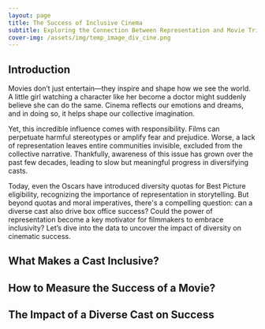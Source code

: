 ```yaml
---
layout: page
title: The Success of Inclusive Cinema
subtitle: Exploring the Connection Between Representation and Movie Triumph
cover-img: /assets/img/temp_image_div_cine.png
---
```


## Introduction

Movies don’t just entertain—they inspire and shape how we see the world. A little girl watching a character like her become a doctor might suddenly believe she can do the same. Cinema reflects our emotions and dreams, and in doing so, it helps shape our collective imagination.

Yet, this incredible influence comes with responsibility. Films can perpetuate harmful stereotypes or amplify fear and prejudice. Worse, a lack of representation leaves entire communities invisible, excluded from the collective narrative. Thankfully, awareness of this issue has grown over the past few decades, leading to slow but meaningful progress in diversifying casts.

Today, even the Oscars have introduced diversity quotas for Best Picture eligibility, recognizing the importance of representation in storytelling. But beyond quotas and moral imperatives, there's a compelling question: can a diverse cast also drive box office success? Could the power of representation become a key motivator for filmmakers to embrace inclusivity? Let’s dive into the data to uncover the impact of diversity on cinematic success.

## What Makes a Cast Inclusive?

## How to Measure the Success of a Movie?

## The Impact of a Diverse Cast on Success


